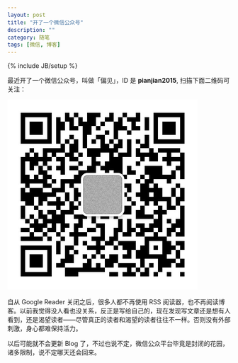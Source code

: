 ```yaml
---
layout: post
title: "开了一个微信公众号"
description: ""
category: 随笔
tags: [微信, 博客]
---
```

{% include JB/setup %}

最近开了一个微信公众号，叫做「偏见」，ID 是 **pianjian2015**, 扫描下面二维码可关注：

![Wechat QRCode](/qrcode_weixin.jpg)

自从 Google Reader 关闭之后，很多人都不再使用 RSS 阅读器，也不再阅读博客。以前我觉得没人看也没关系，反正是写给自己的，现在发现写文章还是想有人看到，还是渴望读者——尽管真正的读者和渴望的读者往往不一样。否则没有外部刺激，身心都难保持活力。

以后可能就不会更新 Blog 了，不过也说不定，微信公众平台毕竟是封闭的花园，诸多限制，说不定哪天还会回来。
